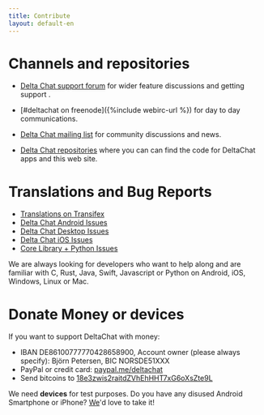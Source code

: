 ```yaml
---
title: Contribute
layout: default-en
---
```


# Channels and repositories

- [Delta Chat support forum](https://support.delta.chat) for wider
  feature discussions and getting support .

- [#deltachat on freenode]({%include webirc-url %}) for day to day communications.

- [Delta Chat mailing
  list](https://lists.codespeak.net/postorius/lists/delta.codespeak.net/) 
  for community discussions and news.

- [Delta Chat repositories](https://github.com/deltachat/) where you can 
  can find the code for DeltaChat apps and this web site.

# Translations and Bug Reports 

- [Translations on Transifex](https://www.transifex.com/delta-chat/public/)
- [Delta Chat Android Issues](https://github.com/deltachat/deltachat-android/issues)
- [Delta Chat Desktop Issues](https://github.com/deltachat/deltachat-desktop/issues)
- [Delta Chat iOS Issues](https://github.com/deltachat/deltachat-ios/issues)
- [Core Library + Python Issues](https://github.com/deltachat/deltachat-core/issues)

We are always looking for developers who want to help along and are familiar with 
C, Rust, Java, Swift, Javascript or Python on Android, iOS, Windows, Linux or Mac.


# Donate Money or devices

If you want to support DeltaChat with money:

- IBAN DE86100777770428658900, Account owner (please always specify): Björn Petersen, BIC NORSDE51XXX
- PayPal or credit card: [paypal.me/deltachat](https://paypal.me/deltachat/20)
- Send bitcoins to [18e3zwis2raitdZVhEhHHT7xG6oXsZte9L](bitcoin:18e3zwis2raitdZVhEhHHT7xG6oXsZte9L)

We need **devices** for test purposes. Do you have any disused Android Smartphone or iPhone?
[We](imprint)'d love to take it!
